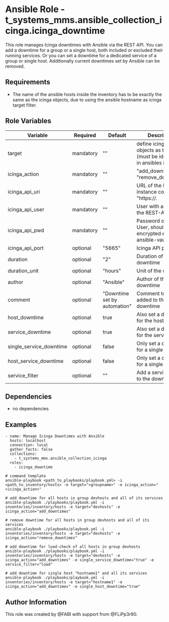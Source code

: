 # Ansible Role - t_systems_mms.ansible_collection_icinga.icinga_downtime

This role manages Icinga downtimes with Ansible via the REST API.
You can add a downtime for a group or a single host, both included or excluded their running services.
Or you can set a downtime for a dedicated service of a group or single host.
Additionally current downtimes set by Ansible can be removed.


## Requirements

- The name of the ansible hosts inside the inventory has to be exactly the same as the icinga objects, due to using the ansible hostname as icinga target filter.

## Role Variables

| Variable                 | Required    | Default                        | Description
|-|-|-|-|
| target                   | mandatory   | ""                             | define icinga-host-objects as target (must be identically in ansibles inventory)
| icinga_action            | mandatory   | ""                             | "add_downtimes" or "remove_downtimes"
| icinga_api_uri           | mandatory   | ""                             | URL of the Icinga instance could be "https://<hostname>.<domain>
| icinga_api_user          | mandatory   | ""                             | User with access to the REST-API
| icinga_api_pwd           | mandatory   | ""                             | Password of the User, should be encrypted e.g. with ansible-vault
| icinga_api_port          | optional    | "5665"                         | Icinga API port
| duration                 | optional    | "2"                            | Duration of the downtime
| duration_unit            | optional    | "hours"                        | Unit of the duration
| author                   | optional    | "Ansible"                      | Author of the downtime
| comment                  | optional    | "Downtime set by automation"   | Comment to be added to the downtime
| host_downtime            | optional    | true                           | Also set a downtime for the host
| service_downtime         | optional    | true                           | Also set a downtime for the services
| single_service_downtime  | optional    | false                          | Only set a downtime for a single service
| host_service_downtime    | optional    | false                          | Only set a downtime for a single host
| service_filter           | optional    | ""                             | Add a service filter to the downtime

## Dependencies

- no dependencies


## Examples

```
- name: Manage Icinga Downtimes with Ansible
  hosts: localhost
  connection: local
  gather_facts: false
  collections:
    - t_systems_mms.ansible_collection_icinga
  roles:
    - icinga_downtime
```

```
# command template
ansible-playbook <path_to_playbooks/playbook.yml> -i <path_to_inventory/hosts> -e target="<groupname>" -e icinga_action="<icinga_action>"

# add downtime for all hosts in group devhosts and all of its services
ansible-playbook ./playbooks/playbook.yml -i inventories/inventory/hosts -e target="devhosts" -e icinga_action="add_downtimes"

# remove downtime for all hosts in group devhosts and all of its services
ansible-playbook ./playbooks/playbook.yml -i inventories/inventory/hosts -e target="devhosts" -e icinga_action="remove_downtimes"

# add downtime for load-check of all hosts in group devhosts
ansible-playbook ./playbooks/playbook.yml -i inventories/inventory/hosts -e target="devhosts" -e icinga_action="add_downtimes" -e single_service_downtime="true" -e service_filter="load"

# add downtime for single host "hostname1" and all its services
ansible-playbook ./playbooks/playbook.yml -i inventories/inventory/hosts -e target="hostname1" -e icinga_action="add_downtimes" -e single_host_downtime="true"
```

## Author Information

This role was created by @FABI with support from @FLiPp3r90.
